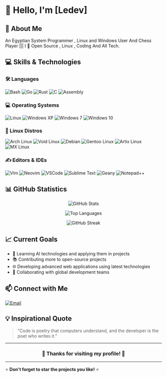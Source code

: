 # 👋 Hello, I'm [Ledev]

## 🚀 About Me
An Egyptian System Programmer , Linux and Windows User And Chess Player |||
I 💝 Open Source , Linux , Coding And All Tech.

## 💻 Skills & Technologies

### 🛠️ Languages
![Bash](https://img.shields.io/badge/Bash-4EAA25?style=for-the-badge&logo=gnu-bash&logoColor=white)
![Go](https://img.shields.io/badge/Go-00ADD8?style=for-the-badge&logo=go&logoColor=white)
![Rust](https://img.shields.io/badge/Rust-000000?style=for-the-badge&logo=rust&logoColor=white)
![C](https://img.shields.io/badge/C-00599C?style=for-the-badge&logo=c&logoColor=white)
![Assembly](https://img.shields.io/badge/Assembly-525252?style=for-the-badge&logoColor=white)

### 💻 Operating Systems
![Linux](https://img.shields.io/badge/Linux-FCC624?style=for-the-badge&logo=linux&logoColor=black)
![Windows XP](https://img.shields.io/badge/Windows%20XP-003399?style=for-the-badge&logo=windowsxp&logoColor=white)
![Windows 7](https://img.shields.io/badge/Windows%207-00ADEF?style=for-the-badge&logo=windows&logoColor=white)
![Windows 10](https://img.shields.io/badge/Windows%2010-0078D6?style=for-the-badge&logo=windows&logoColor=white)

### 🐧 Linux Distros
![Arch Linux](https://img.shields.io/badge/Arch%20Linux-1793D1?style=for-the-badge&logo=arch-linux&logoColor=white)
![Void Linux](https://img.shields.io/badge/Void%20Linux-478061?style=for-the-badge&logo=void-linux&logoColor=white)
![Debian](https://img.shields.io/badge/Debian-A81D33?style=for-the-badge&logo=debian&logoColor=white)
![Gentoo Linux](https://img.shields.io/badge/Gentoo%20Linux-54487A?style=for-the-badge&logo=gentoo&logoColor=white)
![Artix Linux](https://img.shields.io/badge/Artix%20Linux-10A0CC?style=for-the-badge&logo=artix-linux&logoColor=white)
![MX Linux](https://img.shields.io/badge/MX%20Linux-000000?style=for-the-badge&logo=mx-linux&logoColor=white)

### ✍️ Editors & IDEs
![Vim](https://img.shields.io/badge/Vim-019733?style=for-the-badge&logo=vim&logoColor=white)
![Neovim](https://img.shields.io/badge/Neovim-57A143?style=for-the-badge&logo=neovim&logoColor=white)
![VSCode](https://img.shields.io/badge/VSCode-007ACC?style=for-the-badge&logo=visual-studio-code&logoColor=white)
![Sublime Text](https://img.shields.io/badge/Sublime%20Text-FF9800?style=for-the-badge&logo=sublime-text&logoColor=white)
![Geany](https://img.shields.io/badge/Geany-62B3B3?style=for-the-badge&logo=geany&logoColor=white)
![Notepad++](https://img.shields.io/badge/Notepad++-90E59A?style=for-the-badge&logo=notepad%2B%2B&logoColor=black)

## 📊 GitHub Statistics

<div align="center">
  
![GitHub Stats](https://github-readme-stats.vercel.app/api?username=yourusername&show_icons=true&theme=radical&hide_border=true)

![Top Languages](https://github-readme-stats.vercel.app/api/top-langs/?username=yourusername&layout=compact&theme=radical&hide_border=true)

![GitHub Streak](https://github-readme-streak-stats.herokuapp.com/?user=yourusername&theme=radical&hide_border=true)

</div>

## 📈 Current Goals

- 🎯 Learning AI technologies and applying them in projects
- 📚 Contributing more to open-source projects
- 🌐 Developing advanced web applications using latest technologies
- 🤝 Collaborating with global development teams

## 📫 Connect with Me

[![Email](https://img.shields.io/badge/Email-D14836?style=for-the-badge&logo=gmail&logoColor=white)](mailto:seifamr.dev@example.com)

## 💡 Inspirational Quote

> "Code is poetry that computers understand, and the developer is the poet who writes it."

---

<div align="center">
  
### 🌟 Thanks for visiting my profile! 🌟

</div>

---

⭐️ **Don't forget to star the projects you like!** ⭐️
